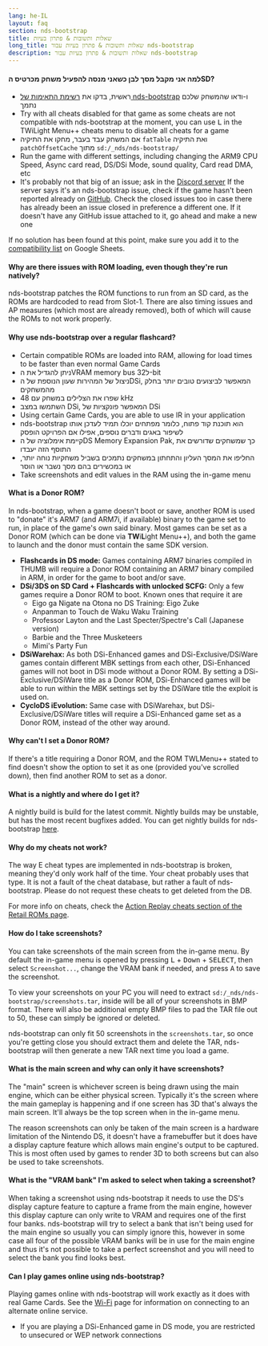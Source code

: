 ```yaml
---
lang: he-IL
layout: faq
section: nds-bootstrap
title: שאלות ותשובות & פתרון בעיות
long_title: שאלות ותשובות & פתרון בעיות עבור nds-bootstrap
description: שאלות ותשובות & פתרון בעיות עבור nds-bootstrap
---
```


#### למה אני מקבל מסך לבן כשאני מנסה להפעיל משחק מכרטיס הSD?
- ראשית, בדקו את [רשימת התאימות של nds-bootstrap](https://docs.google.com/spreadsheets/d/1LRTkXOUXraTMjg1eedz_f7b5jiuyMv2x6e_jY_nyHSc/htmlview#gid=0) ו-ודאו שהמשחק שלכם נתמך
- Try with all cheats disabled for that game as some cheats are not compatible with nds-bootstrap at the moment, you can use <kbd class="l">L</kbd> in the TWiLight Menu++ cheats menu to disable all cheats for a game
- אם המשחק עבד בעבר, מחקו את התיקיה `fatTable` ואת התיקיה `patchOffsetCache` מתוך `sd:/_nds/nds-bootstrap/`
- Run the game with different settings, including changing the ARM9 CPU Speed, Async card read, DS/DSi Mode, sound quality, Card read DMA, etc
- It's probably not that big of an issue; ask in the [Discord server](https://discord.gg/yD3spjv) If the server says it's an nds-bootstrap issue, check if the game hasn't been reported already on [GitHub](https://github.com/DS-Homebrew/nds-bootstrap/issues). Check the closed issues too in case there has already been an issue closed in preference a different one. If it doesn't have any GitHub issue attached to it, go ahead and make a new one

If no solution has been found at this point, make sure you add it to the [compatibility list](https://wiki.ds-homebrew.com/nds-bootstrap/testing) on Google Sheets.

#### Why are there issues with ROM loading, even though they're run natively?
nds-bootstrap patches the ROM functions to run from an SD card, as the ROMs are hardcoded to read from Slot-1. There are also timing issues and AP measures (which most are already removed), both of which will cause the ROMs to not work properly.

#### Why use nds-bootstrap over a regular flashcard?
- Certain compatible ROMs are loaded into RAM, allowing for load times to be faster than even normal Game Cards
- ניתן להגדיל את הVRAM memory bus ל32-bit
- ניצול של המהירות שעון הנוספת של הDSi, המאפשר לביצועים טובים יותר בחלק מהמשחקים
- שפרו את הצלילים במשחק עם 48 kHz
- השתמשו במצב DSi, המאפשר פונקציות של DSi
- Using certain Game Cards, you are able to use IR in your application
- nds-bootstrap הוא תוכנת קוד פתוח, כלומר מפתחים יוכלו תמיד לעדכן אותו לשיפור באגים ודברים נוספים, אפילו אם הפרויקט הופסק
- קיימת אימלוציה של הDS Memory Expansion Pak, כך שמשחקים שדורשים את התוסף הזה יעבדו
- החליפו את המסך העליון והתחתון במשחקים נתמכים בשביל משחקיות נוחה יותר, או במכשירים בהם מסך נשבר או הוסר
- Take screenshots and edit values in the RAM using the in-game menu

#### What is a Donor ROM?
In nds-bootstrap, when a game doesn't boot or save, another ROM is used to "donate" it's ARM7 (and ARM7i, if available) binary to the game set to run, in place of the game's own said binary. Most games can be set as a Donor ROM (which can be done via **TW**i**L**ight Menu++), and both the game to launch and the donor must contain the same SDK version.
- **Flashcards in DS mode:** Games containing ARM7 binaries compiled in THUMB will require a Donor ROM containing an ARM7 binary compiled in ARM, in order for the game to boot and/or save.
- **DSi/3DS on SD Card + Flashcards with unlocked SCFG:** Only a few games require a Donor ROM to boot. Known ones that require it are
     - Eigo ga Nigate na Otona no DS Training: Eigo Zuke
     - Anpanman to Touch de Waku Waku Training
     - Professor Layton and the Last Specter/Spectre's Call (Japanese version)
     - Barbie and the Three Musketeers
     - Mimi's Party Fun
- **DSiWarehax:** As both DSi-Enhanced games and DSi-Exclusive/DSiWare games contain different MBK settings from each other, DSi-Enhanced games will not boot in DSi mode without a Donor ROM. By setting a DSi-Exclusive/DSiWare title as a Donor ROM, DSi-Enhanced games will be able to run within the MBK settings set by the DSiWare title the exploit is used on.
- **CycloDS iEvolution:** Same case with DSiWarehax, but DSi-Exclusive/DSiWare titles will require a DSi-Enhanced game set as a Donor ROM, instead of the other way around.

#### Why can't I set a Donor ROM?
If there's a title requiring a Donor ROM, and the ROM TWLMenu++ stated to find doesn't show the option to set it as one (provided you've scrolled down), then find another ROM to set as a donor.

#### What is a nightly and where do I get it?
A nightly build is build for the latest commit. Nightly builds may be unstable, but has the most recent bugfixes added. You can get nightly builds for nds-bootstrap [here](https://github.com/TWLBot/Builds/raw/master/nds-bootstrap.7z).

#### Why do my cheats not work?
The way E cheat types are implemented in nds-bootstrap is broken, meaning they'd only work half of the time. Your cheat probably uses that type. It is not a fault of the cheat database, but rather a fault of nds-bootstrap. Please do not request these cheats to get deleted from the DB.

For more info on cheats, check the [Action Replay cheats section of the Retail ROMs page](https://wiki.ds-homebrew.com/ds-index/retail-roms#action-replay-cheats).

#### How do I take screenshots?
You can take screenshots of the main screen from the in-game menu. By default the in-game menu is opened by pressing <kbd class="l">L</kbd> + <kbd>Down</kbd> + <kbd>SELECT</kbd>, then select `Screenshot...`, change the VRAM bank if needed, and press <kbd class="face">A</kbd> to save the screenshot.

To view your screenshots on your PC you will need to extract `sd:/_nds/nds-bootstrap/screenshots.tar`, inside will be all of your screenshots in BMP format. There will also be additional empty BMP files to pad the TAR file out to 50, these can simply be ignored or deleted.

nds-bootstrap can only fit 50 screenshots in the `screenshots.tar`, so once you're getting close you should extract them and delete the TAR, nds-bootstrap will then generate a new TAR next time you load a game.

#### What is the main screen and why can only it have screenshots?
The "main" screen is whichever screen is being drawn using the main engine, which can be either physical screen. Typically it's the screen where the main gameplay is happening and if one screen has 3D that's always the main screen. It'll always be the top screen when in the in-game menu.

The reason screenshots can only be taken of the main screen is a hardware limitation of the Nintendo DS, it doesn't have a framebuffer but it does have a display capture feature which allows main engine's output to be captured. This is most often used by games to render 3D to both screens but can also be used to take screenshots.

#### What is the "VRAM bank" I'm asked to select when taking a screenshot?
When taking a screenshot using nds-bootstrap it needs to use the DS's display capture feature to capture a frame from the main engine, however this display capture can only write to VRAM and requires one of the first four banks. nds-bootstrap will try to select a bank that isn't being used for the main engine so usually you can simply ignore this, however in some case all four of the possible VRAM banks will be in use for the main engine and thus it's not possible to take a perfect screenshot and you will need to select the bank you find looks best.

#### Can I play games online using nds-bootstrap?
Playing games online with nds-bootstrap will work exactly as it does with real Game Cards. See the [Wi-Fi](../ds-index/wifi) page for information on connecting to an alternate online service.
- If you are playing a DSi-Enhanced game in DS mode, you are restricted to unsecured or WEP network connections
